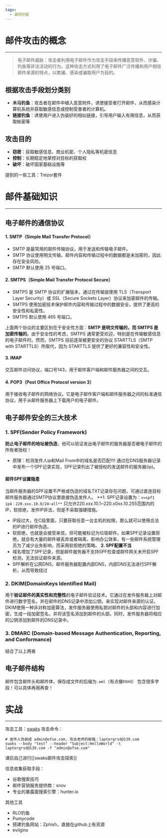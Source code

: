 ```yaml
---
tags:
  - 漏洞挖掘
---
```

# 邮件攻击的概念
-----
>电子邮件威胁：攻击者利用电子邮件作为攻击手段来传播恶意软件、诈骗、钓鱼等非法活动的行为。这种攻击方式利用了电子邮件广泛传播和用户相信邮件来源的特点，以欺骗、感染或骗取用户为目的。
## 根据攻击手段划分类别
- **木马钓鱼**：攻击者在邮件中植入恶意附件，诱使接受者打开邮件，从而感染计算机系统并获取敏感信息或控制受害者的计算机。
- **链接钓鱼**：诱使用户进入伪装好的相似链接，引导用户输入有用信息，从而获取帐密等
## 攻击目的
- **窃密**：获取敏感信息、商业机密、个人隐私等机密信息
- **控制**：长期稳定地掌控对目标的获取权
- **破坏**：破坏国家基础设施等

提到的一些工具：Trezor套件

# 邮件基础知识
-----
## 电子邮件的通信协议
#### 1. SMTP（Simple Mail Transfer Protocol）
   - SMTP 是最常用的邮件传输协议，用于发送和传输电子邮件。
   - SMTP 协议使用明文传输，邮件内容和传输过程中的数据都是未加密的，因此存在安全风险。
   - SMTP 默认使用 25 号端口。
#### 2. SMTPS（Simple Mail Transfer Protocol Secure）
   - SMTPS 是 SMTP 协议的扩展版本，通过在传输层使用 TLS（Transport Layer Security）或 SSL（Secure Sockets Layer）协议来加密邮件的传输。
   - SMTPS 使用加密技术保护邮件内容和传输过程中的数据安全，提供了更高的安全性和私密性。
   - SMTPS 默认使用 465 号端口。

上面两个协议的主要区别在于安全性方面：**SMTP 是明文传输的，而 SMTPS 是加密传输的**。由于安全性的考虑，SMTPS 通常更受欢迎，特别是在传输敏感信息的电子邮件时。然而，SMTPS 目前逐渐被更安全的协议 STARTTLS（SMTP with STARTTLS）所取代，因为 STARTTLS 提供了更好的兼容性和安全性。
#### 3. IMAP
交互邮件访问协议，端口号143，用于邮件客户端和邮件服务器之间的交互。
#### 4. POP3（Post Office Protocol version 3）
用于接收电子邮件的网络协议。它是电子邮件客户端和邮件服务器之间的标准通信协议，用于从邮件服务器上下载用户的电子邮件。

## 电子邮件安全的三大技术
### 1. SPF(Sender Policy Framework)
**防止电子邮件的地址被伪造**，他可以验证发出电子邮件的服务器是否被电子邮件的所有者授权！
- 原理：检测发件人ip和Mail From中的域名是否匹配!!!!
通过在DNS服务器记录中发布一个SPF记录实现，SPF记录列出了被授权的发送邮件的服务器(ip)。

#### 邮件SPF设置隐患
当邮件服务器的SPF设置不严格或伪造的域名TXT记录存在问题，可通过直连目标邮件服务器通过SMTP协议里直接伪造发件人。
**1. SPF记录设置为：`v=spf1 ip4：220.xxx.10.0/24~all**`
只允许220.xxx.10.1~220.x0xx.10.255范围内的IP，软拒绝，发件IP非法，但是不采取强硬措施。
- IP段过大，在C段里面，只要获取任意一台主机的权限，那么就可以使用合法的IP进行邮件伪造。
- 软拒绝，也就是会接受来信，但可能被标记为垃圾邮件。如果SPF记录设置拒绝，就会有大量的邮件被丢弃或者隔离，影响办公效率，有一些邮件系统管理员为了减少业务影响，而采用软拒绝的策略。
**2. SPF配置不当**
- 域名增加了SPF记录，但是邮件服务器不支持SPF检查或邮件网关未开启SPF检测，无法验证邮件来源。
- SPF解析在公网DNS，邮件服务器配置内部DNS，内部DNS无法进行SPF解析，从而导致绕过

### 2. DKIM(DomainKeys Identified Mail)
用于**验证邮件的真实性和完整性**的电子邮件验证技术。它通过在发件服务器上对邮件进行数字签名，并在邮件的DNS记录中添加公钥，来实现对邮件来源的认证。
DKIM使用一种非对称加密算法，发件服务器使用私钥对邮件的头部和内容进行加密，生成一段加密签名，并将该签名添加到邮件的头部。同时，发件服务器将相应的公钥添加到邮件的DNS记录中。
### 3. DMARC (Domain-based Message Authentication, Reporting, and Conformance)
结合了以上两者
## 电子邮件结构
邮件包含邮件头和邮件体，保存成文件的后缀为`.eml`（有点像html）
包含很多字段！可以具体再用再查！
# 实战
----
攻击工具：[swaks](https://www.jetmore.org/john/code/swaks/)
攻击命令：
```shell
# 发件人伪装成 admin@ofse.com, 攻击老师的邮箱：laptergrsd@139.com
swaks --body "test" --header "Subject:HelloWorld" -t laptergrsd@139.com -f "admin@ofse.com"
```

课后自己进行[[swaks邮件攻击探索]]

信息收集获取手段：
- 谷歌搜索技巧
- 邮件营销服务提供商：snov
- 专业的暴露面搜索引擎：hunter.io


其他工具
- RLO钓鱼
- Pumycode
- 搭建钓鱼网站：Zphish，直接在github上有资源
- evilginx